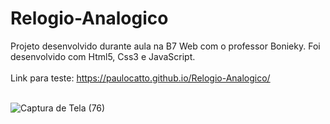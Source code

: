 # Relogio-Analogico

Projeto desenvolvido durante aula na B7 Web com o professor Bonieky. Foi desenvolvido com Html5, Css3 e JavaScript.
<br><br>
Link para teste: https://paulocatto.github.io/Relogio-Analogico/
<br><br>

![Captura de Tela (76)](https://user-images.githubusercontent.com/108766424/234115375-379c82fc-efdc-4263-8699-db352a6d33a9.png)
